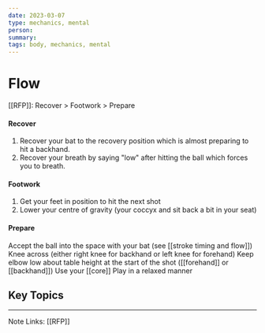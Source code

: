 ```yaml
---
date: 2023-03-07
type: mechanics, mental 
person: 
summary: 
tags: body, mechanics, mental
---
```

# Flow

[[RFP]]: Recover > Footwork > Prepare  

#### Recover
1. Recover your bat to the recovery position which is almost preparing to hit a backhand.
2. Recover your breath by saying "low" after hitting the ball which forces you to breath.

#### Footwork
1. Get your feet in position to hit the next shot
2. Lower your centre of gravity (your coccyx and sit back a bit in your seat)

#### Prepare
Accept the ball into the space with your bat (see [[stroke timing and flow]])
Knee across (either right knee for backhand or left knee for forehand)
Keep elbow low about table height at the start of the shot ([[forehand]] or [[backhand]])
Use your [[core]]
Play in a relaxed manner



## Key Topics


---

Note Links:
[[RFP]]





